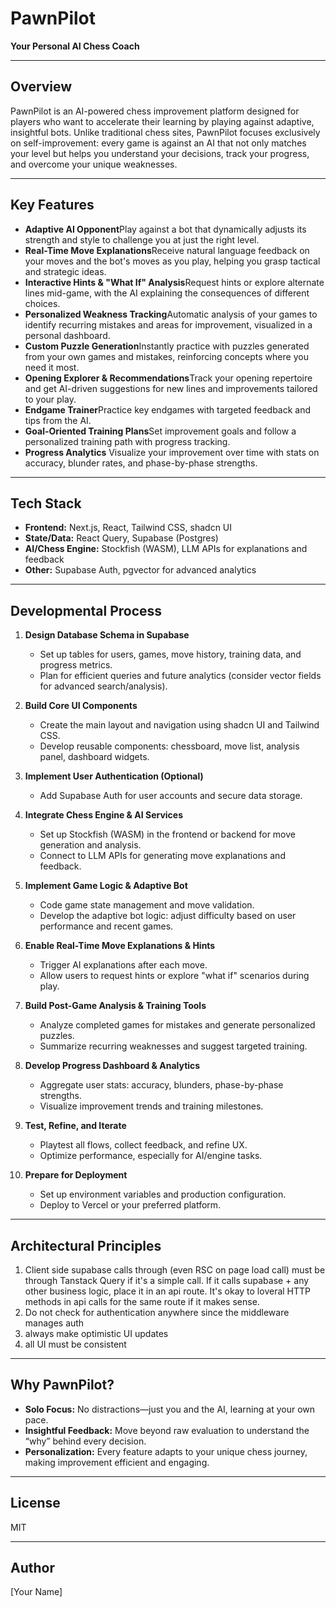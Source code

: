 # PawnPilot

**Your Personal AI Chess Coach**

---

## Overview

PawnPilot is an AI-powered chess improvement platform designed for players who want to accelerate their learning by playing against adaptive, insightful bots. Unlike traditional chess sites, PawnPilot focuses exclusively on self-improvement: every game is against an AI that not only matches your level but helps you understand your decisions, track your progress, and overcome your unique weaknesses.

---

## Key Features

- **Adaptive AI Opponent**Play against a bot that dynamically adjusts its strength and style to challenge you at just the right level.
- **Real-Time Move Explanations**Receive natural language feedback on your moves and the bot's moves as you play, helping you grasp tactical and strategic ideas.
- **Interactive Hints & "What If" Analysis**Request hints or explore alternate lines mid-game, with the AI explaining the consequences of different choices.
- **Personalized Weakness Tracking**Automatic analysis of your games to identify recurring mistakes and areas for improvement, visualized in a personal dashboard.
- **Custom Puzzle Generation**Instantly practice with puzzles generated from your own games and mistakes, reinforcing concepts where you need it most.
- **Opening Explorer & Recommendations**Track your opening repertoire and get AI-driven suggestions for new lines and improvements tailored to your play.
- **Endgame Trainer**Practice key endgames with targeted feedback and tips from the AI.
- **Goal-Oriented Training Plans**Set improvement goals and follow a personalized training path with progress tracking.
- **Progress Analytics**
  Visualize your improvement over time with stats on accuracy, blunder rates, and phase-by-phase strengths.

---

## Tech Stack

- **Frontend:** Next.js, React, Tailwind CSS, shadcn UI
- **State/Data:** React Query, Supabase (Postgres)
- **AI/Chess Engine:** Stockfish (WASM), LLM APIs for explanations and feedback
- **Other:** Supabase Auth, pgvector for advanced analytics

---

## Developmental Process

1. **Design Database Schema in Supabase**

   - Set up tables for users, games, move history, training data, and progress metrics.
   - Plan for efficient queries and future analytics (consider vector fields for advanced search/analysis).

2. **Build Core UI Components**

   - Create the main layout and navigation using shadcn UI and Tailwind CSS.
   - Develop reusable components: chessboard, move list, analysis panel, dashboard widgets.

3. **Implement User Authentication (Optional)**

   - Add Supabase Auth for user accounts and secure data storage.

4. **Integrate Chess Engine & AI Services**

   - Set up Stockfish (WASM) in the frontend or backend for move generation and analysis.
   - Connect to LLM APIs for generating move explanations and feedback.

5. **Implement Game Logic & Adaptive Bot**

   - Code game state management and move validation.
   - Develop the adaptive bot logic: adjust difficulty based on user performance and recent games.

6. **Enable Real-Time Move Explanations & Hints**

   - Trigger AI explanations after each move.
   - Allow users to request hints or explore "what if" scenarios during play.

7. **Build Post-Game Analysis & Training Tools**

   - Analyze completed games for mistakes and generate personalized puzzles.
   - Summarize recurring weaknesses and suggest targeted training.

8. **Develop Progress Dashboard & Analytics**

   - Aggregate user stats: accuracy, blunders, phase-by-phase strengths.
   - Visualize improvement trends and training milestones.

9. **Test, Refine, and Iterate**

   - Playtest all flows, collect feedback, and refine UX.
   - Optimize performance, especially for AI/engine tasks.

10. **Prepare for Deployment**

    - Set up environment variables and production configuration.
    - Deploy to Vercel or your preferred platform.

---

## Architectural Principles

1. Client side supabase calls through (even RSC on page load call) must be through Tanstack Query if it's a simple call. If it calls supabase + any other business logic, place it in an api route. It's okay to loveral HTTP methods in api calls for the same route if it makes sense.
2. Do not check for authentication anywhere since the middleware manages auth
3. always make optimistic UI updates
4. all UI must be consistent

---

## Why PawnPilot?

- **Solo Focus:** No distractions—just you and the AI, learning at your own pace.
- **Insightful Feedback:** Move beyond raw evaluation to understand the “why” behind every decision.
- **Personalization:** Every feature adapts to your unique chess journey, making improvement efficient and engaging.

---

## License

MIT

---

## Author

[Your Name]
